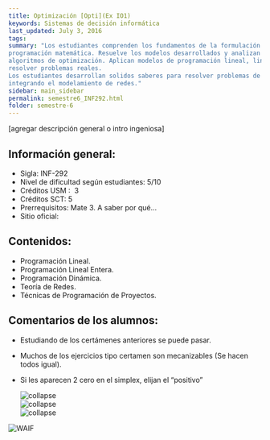 ```yaml
---
title: Optimización‌‌ ‌‌[Opti](Ex‌ ‌IO1)‌
keywords: Sistemas de decisión informática
last_updated: July 3, 2016
tags:
summary: "‌Los estudiantes comprenden los fundamentos de la formulación de modelos deterministas de
programación matemática. Resuelve los modelos desarrollados y analizan los resultados, utilizando
algoritmos de optimización. Aplican modelos de programación lineal, lineal entera o dinámica para
resolver problemas reales.
Los estudiantes desarrollan solidos saberes para resolver problemas de programación matemática,
integrando el modelamiento de redes."
sidebar: main_sidebar
permalink: semestre6_INF292.html
folder: semestre-6
---
```


[agregar‌ ‌descripción‌ ‌general‌ ‌o‌ ‌intro‌ ‌ingeniosa]‌ ‌

## Información‌ ‌general:‌ ‌

- Sigla:‌ ‌INF-292‌ ‌
- Nivel‌ ‌de‌ ‌dificultad‌ ‌según‌ ‌estudiantes:‌ ‌5/10‌ ‌
- Créditos‌ ‌USM‌ ‌:‌ ‌ 3
- Créditos SCT: 5
- Prerrequisitos:‌ ‌Mate‌ ‌3.‌ ‌A‌ ‌saber‌ ‌por‌ ‌qué...‌ ‌
- Sitio‌ ‌oficial:‌ ‌ ‌

## Contenidos:‌ ‌

- Programación Lineal.
- Programación Lineal Entera.
- Programación Dinámica.
- Teoría de Redes.
- Técnicas de Programación de Proyectos.

## Comentarios‌ ‌de‌ ‌los‌ ‌alumnos:‌ ‌

- Estudiando‌ ‌de‌ ‌los‌ ‌certámenes‌ ‌anteriores‌ ‌se‌ ‌puede‌ ‌pasar.‌ ‌
- Muchos‌ ‌de‌ ‌los‌ ‌ejercicios‌ ‌tipo‌ ‌certamen‌ ‌son‌ ‌mecanizables‌ ‌(Se‌ ‌hacen‌ ‌todos‌ ‌igual).‌ ‌
- Si‌ ‌les‌ ‌aparecen‌ ‌2‌ ‌cero‌ ‌en‌ ‌el‌ ‌simplex,‌ ‌elijan‌ ‌el‌ “positivo” ‌


  <div class="row">
    <div class="col-md-3">
        <img src="images/semestre-6/opti1.jpg" alt="collapse">
    </div>
    <div class="col-md-3">
        <img src="images/semestre-6/opti2.jpg" alt="collapse">
    </div>
    <div class="col-md-3">
        <img src="images/semestre-6/opti3.jpg" alt="collapse">
    </div>
  </div>

<div class="text-center mb-3">
    <img src="images/semestre-6/opti4.jpg" alt="WAIF" height="auto">
</div><br>
